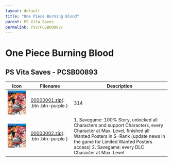 ```yaml
---
layout: default
title: "One Piece Burning Blood"
parent: PS Vita Saves
permalink: PSV/PCSB00893/
---
```

# One Piece Burning Blood

## PS Vita Saves - PCSB00893

| Icon | Filename | Description |
|------|----------|-------------|
| ![One Piece Burning Blood](icon0.png) | [00000001.zip](00000001.zip){: .btn .btn-purple } | 314  |
| ![One Piece Burning Blood](icon0.png) | [00000002.zip](00000002.zip){: .btn .btn-purple } | 1. Savegame: 100% Story, unlocked all Characters and support Characters, every Character at Max. Level, finished all Wanted Posters in S-Rank (update news in the game for Limited Wanted Posters access) 2. Savegame: every DLC Character at Max. Level  |

